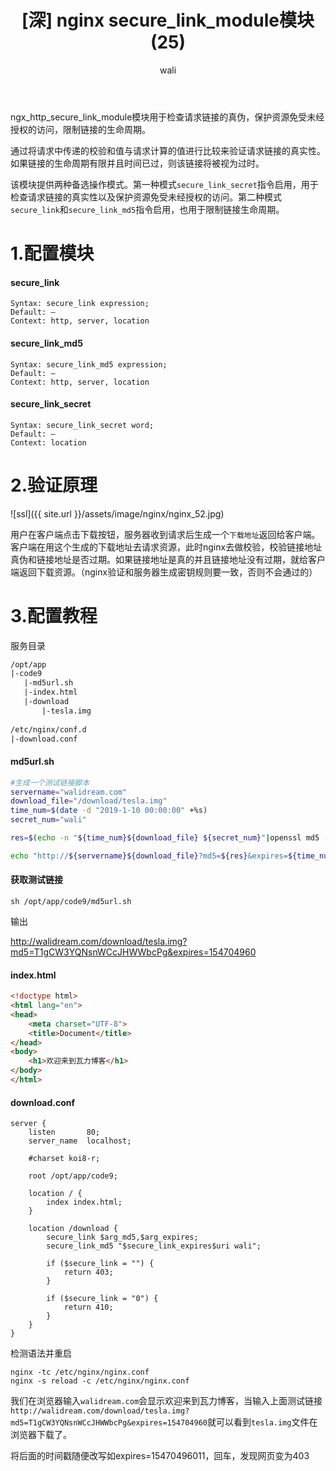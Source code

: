 ﻿---
layout: post
title: '[深] nginx secure_link_module模块(25)'  #标题
tagline: 常用于下载资源检查请求链接真伪 是否过期
category: nginx      #分类
author: wali    #作者
tag: nginx     #标签
ghurl:        #github url
ghurl_zip:    #github zip下载
comments: true

post_nav: ["1.配置模块","2.验证原理","3.配置教程"]
group_tag: nginx教程
---

ngx_http_secure_link_module模块用于检查请求链接的真伪，保护资源免受未经授权的访问，限制链接的生命周期。

通过将请求中传递的校验和值与请求计算的值进行比较来验证请求链接的真实性。如果链接的生命周期有限并且时间已过，则该链接将被视为过时。

该模块提供两种备选操作模式。第一种模式`secure_link_secret`指令启用，用于检查请求链接的真实性以及保护资源免受未经授权的访问。第二种模式`secure_link`和`secure_link_md5`指令启用，也用于限制链接生命周期。

# 1.配置模块

#### secure_link 

```nginx
Syntax:	secure_link expression;
Default: —
Context: http, server, location
```

#### secure_link_md5

```nginx
Syntax:	secure_link_md5 expression;
Default: —
Context: http, server, location
```

#### secure_link_secret

```nginx
Syntax:	secure_link_secret word;
Default: —
Context: location
```


# 2.验证原理

![ssl]({{ site.url }}/assets/image/nginx/nginx_52.jpg)

用户在客户端点击下载按钮，服务器收到请求后生成一个`下载地址`返回给客户端。客户端在用这个生成的下载地址去请求资源，此时nginx去做校验，校验链接地址真伪和链接地址是否过期。如果链接地址是真的并且链接地址没有过期，就给客户端返回下载资源。（nginx验证和服务器生成密钥规则要一致，否则不会通过的）



# 3.配置教程

服务目录

```txt
/opt/app
|-code9
   |-md5url.sh
   |-index.html
   |-download
       |-tesla.img
	   
/etc/nginx/conf.d
|-download.conf
```

#### md5url.sh

```sh
#生成一个测试链接脚本
servername="walidream.com"
download_file="/download/tesla.img"
time_num=$(date -d "2019-1-10 00:00:00" +%s)
secret_num="wali"

res=$(echo -n "${time_num}${download_file} ${secret_num}"|openssl md5 -binary | openssl base64 | tr +/ -_ | tr -d =)

echo "http://${servername}${download_file}?md5=${res}&expires=${time_num}"
```

#### 获取测试链接

	sh /opt/app/code9/md5url.sh

输出

http://walidream.com/download/tesla.img?md5=T1gCW3YQNsnWCcJHWWbcPg&expires=154704960
	
#### index.html

```html
<!doctype html>
<html lang="en">
<head>
	<meta charset="UTF-8">
	<title>Document</title>
</head>
<body>
	<h1>欢迎来到瓦力博客</h1>
</body>
</html>
```

#### download.conf

```nginx
server {
    listen       80;
    server_name  localhost;

    #charset koi8-r;
    
    root /opt/app/code9;

    location / {
        index index.html;
    }
	
    location /download {
        secure_link $arg_md5,$arg_expires;
        secure_link_md5 "$secure_link_expires$uri wali";
	
        if ($secure_link = "") {
            return 403;
        }

        if ($secure_link = "0") {
            return 410;
        }
    }
}	
```

检测语法并重启

	nginx -tc /etc/nginx/nginx.conf
	nginx -s reload -c /etc/nginx/nginx.conf

我们在浏览器输入`walidream.com`会显示欢迎来到瓦力博客，当输入上面测试链接`http://walidream.com/download/tesla.img?md5=T1gCW3YQNsnWCcJHWWbcPg&expires=154704960`就可以看到`tesla.img`文件在浏览器下载了。

将后面的时间戳随便改写如expires=15470496011，回车，发现网页变为403






























































































































